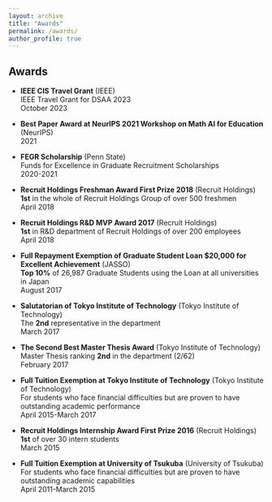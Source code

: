 ```yaml
---
layout: archive
title: "Awards"
permalink: /awards/
author_profile: true
---
```


## Awards
- __IEEE CIS Travel Grant__ (IEEE)  
IEEE Travel Grant for DSAA 2023  
October 2023
  
- __Best Paper Award at NeurIPS 2021 Workshop on Math AI for Education__ (NeurIPS)  
2021

- __FEGR Scholarship__ (Penn State)  
Funds for Excellence in Graduate Recruitment Scholarships  
2020\-2021

- __Recruit Holdings Freshman Award First Prize 2018__ (Recruit Holdings)  
__1st__ in the whole of Recruit Holdings Group of over 500 freshmen  
April 2018

- __Recruit Holdings R&D MVP Award 2017__ (Recruit Holdings)  
__1st__ in R&D department of Recruit Holdings of over 200 employees  
April 2018

- __Full Repayment Exemption of Graduate Student Loan $20,000 for Excellent Achievement__ (JASSO)  
__Top 10%__ of 26,987 Graduate Students using the Loan at all universities in Japan  
August 2017

- __Salutatorian of Tokyo Institute of Technology__ (Tokyo Institute of Technology)  
The __2nd__ representative in the department  
March 2017

- __The Second Best Master Thesis Award__ (Tokyo Institute of Technology)  
Master Thesis ranking __2nd__ in the department (2/62)  
February 2017

- __Full Tuition Exemption at Tokyo Institute of Technology__ (Tokyo Institute of Technology)  
For students who face financial difficulties but are proven to have outstanding academic performance  
April 2015\-March 2017

- __Recruit Holdings Internship Award First Prize 2016__ (Recruit Holdings)   
__1st__ of over 30 intern students  
March 2015

- __Full Tuition Exemption at University of Tsukuba__ (University of Tsukuba)  
For students who face financial difficulties but are proven to have outstanding academic capabilities  
April 2011\-March 2015

